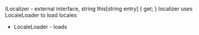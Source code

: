 ILocalizer - external interface, string this[string entry] { get; }
localizer uses LocaleLoader to load locales
- LocaleLoader - loads